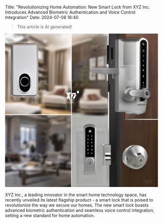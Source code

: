 Title: "Revolutionizing Home Automation: New Smart Lock from XYZ Inc. Introduces Advanced Biometric Authentication and Voice Control Integration"
Date: 2024-07-08 16:40

> This article is AI generated!

![Alt Text](images/2024-07-08-revolutionizing-home-automation-new-smart-lock-from-xyz-inc-introduces-advanced-biometric-authentication-and-voice-control-integration.png)

XYZ Inc., a leading innovator in the smart home technology space, has recently unveiled its latest flagship product - a smart lock that is poised to revolutionize the way we secure our homes. The new smart lock boasts advanced biometric authentication and seamless voice control integration, setting a new standard for home automation.